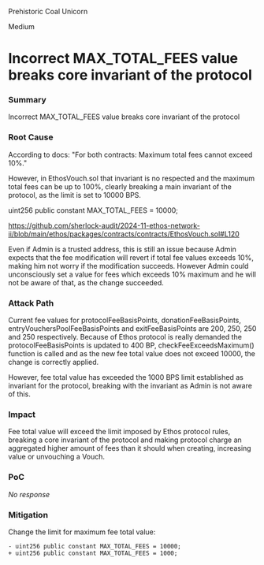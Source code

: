 Prehistoric Coal Unicorn

Medium

# Incorrect MAX_TOTAL_FEES value breaks core invariant of the protocol

### Summary

Incorrect MAX_TOTAL_FEES value breaks core invariant of the protocol

### Root Cause

According to docs: "For both contracts: Maximum total fees cannot exceed 10%."

However, in EthosVouch.sol that invariant is no respected and the maximum total fees can be up to 100%, clearly breaking a main invariant of the protocol, as the limit is set to 10000 BPS.

uint256 public constant MAX_TOTAL_FEES = 10000;

https://github.com/sherlock-audit/2024-11-ethos-network-ii/blob/main/ethos/packages/contracts/contracts/EthosVouch.sol#L120

Even if Admin is a trusted address, this is still an issue because Admin expects that the fee modification will revert if total fee values exceeds 10%, making him not worry if the modification succeeds. However Admin could unconsciously set a value for fees which exceeds 10% maximum and he will not be aware of that, as the change succeeded.

### Attack Path

Current fee values for protocolFeeBasisPoints, donationFeeBasisPoints, entryVouchersPoolFeeBasisPoints and exitFeeBasisPoints are 200, 250, 250 and 250 respectively. Because of Ethos protocol is really demanded the protocolFeeBasisPoints is updated to 400 BP, checkFeeExceedsMaximum() function is called and as the new fee total value does not exceed 10000, the change is correctly applied.

However, fee total value has exceeded the 1000 BPS limit established as invariant for the protocol, breaking with the invariant as Admin is not aware of this.

### Impact

Fee total value will exceed the limit imposed by Ethos protocol rules, breaking a core invariant of the protocol and making protocol charge an aggregated higher amount of fees than it should when creating, increasing value or unvouching a Vouch.

### PoC

_No response_

### Mitigation

Change the limit for maximum fee total value:

```solidity
- uint256 public constant MAX_TOTAL_FEES = 10000;
+ uint256 public constant MAX_TOTAL_FEES = 1000;
```